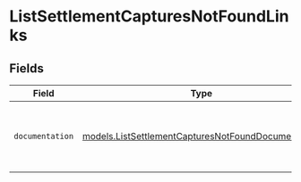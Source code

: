 # ListSettlementCapturesNotFoundLinks


## Fields

| Field                                                                                                          | Type                                                                                                           | Required                                                                                                       | Description                                                                                                    |
| -------------------------------------------------------------------------------------------------------------- | -------------------------------------------------------------------------------------------------------------- | -------------------------------------------------------------------------------------------------------------- | -------------------------------------------------------------------------------------------------------------- |
| `documentation`                                                                                                | [models.ListSettlementCapturesNotFoundDocumentation](../models/listsettlementcapturesnotfounddocumentation.md) | :heavy_check_mark:                                                                                             | The URL to the generic Mollie API error handling guide.                                                        |